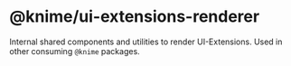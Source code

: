 # @knime/ui-extensions-renderer

Internal shared components and utilities to render UI-Extensions. Used in other consuming `@knime` packages.
